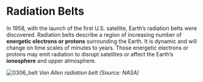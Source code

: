 # Radiation Belts

In 1958, with the launch of the first U.S. satellite, Earth’s radiation belts were discovered. Radiation belts describe a region of increasing number of **energetic electrons or protons** surrounding the Earth. It is dynamic and will change on time scales of minutes to years. Those energetic electrons or protons may emit radiation to disrupt satellites or affect the Earth’s **ionosphere** and upper atmosphere.

![0306_belt](./static/0306_belt.png)
*Van Allen radiation belt (Source: NASA)*
